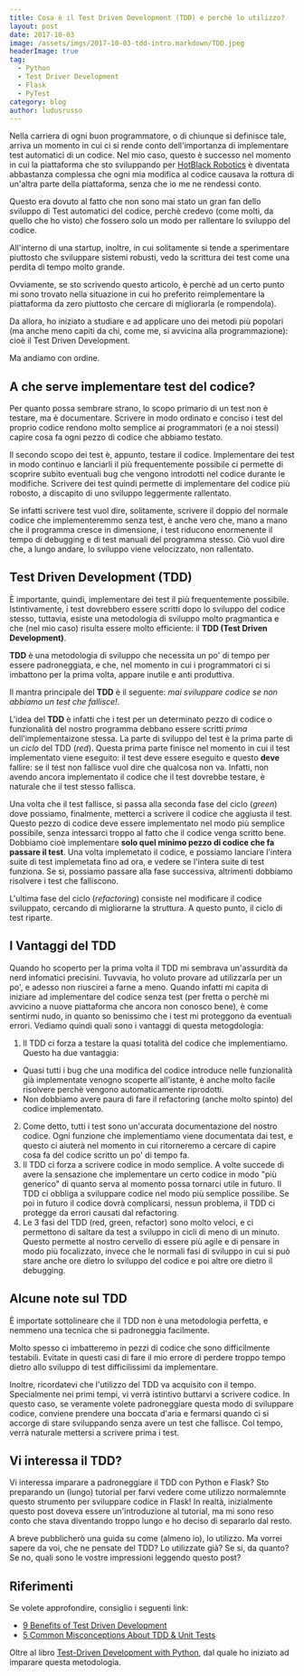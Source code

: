 ```yaml
---
title: Cosa è il Test Driven Development (TDD) e perchè lo utilizzo?
layout: post
date: 2017-10-03
image: /assets/imgs/2017-10-03-tdd-intro.markdown/TDD.jpeg
headerImage: true
tag:
  - Python
  - Test Driver Development
  - Flask
  - PyTest
category: blog
author: ludusrusso
---
```


Nella carriera di ogni buon programmatore, o di chiunque si definisce tale,
arriva un momento in cui ci si rende conto dell'importanza di implementare test
automatici di un codice. Nel mio caso, questo è successo nel momento in cui
la piattaforma che sto sviluppando per [HotBlack Robotics](http://www.hotblackrobotics.com)
è diventata abbastanza complessa che ogni mia modifica al codice causava
la rottura di un'altra parte della piattaforma, senza che io me ne rendessi conto.

Questo era dovuto al fatto che non sono mai stato un gran fan dello sviluppo di Test
automatici del codice, perchè credevo (come molti, da quello che ho visto) che fossero
solo un modo per rallentare lo sviluppo del codice.

All'interno di una startup, inoltre, in cui solitamente si tende a sperimentare
piuttosto che sviluppare sistemi robusti, vedo la scrittura dei test come
una perdita di tempo molto grande.

Ovviamente, se sto scrivendo questo articolo, è perchè ad un certo punto mi sono
trovato nella situazione in cui ho preferito reimplementare la piattaforma da zero
piuttosto che cercare di migliorarla (e rompendola).

Da allora, ho iniziato a studiare e ad applicare uno dei metodi più popolari (ma anche
meno capiti da chi, come me, si avvicina alla programmazione): cioè il Test Driven Development.

Ma andiamo con ordine.

## A che serve implementare test del codice?

Per quanto possa sembrare strano, lo scopo primario di un test non è testare, ma è
documentare.
Scrivere in modo ordinato e conciso i test del proprio codice rendono molto
semplice ai programmatori (e a noi stessi) capire cosa fa ogni pezzo di codice
che abbiamo testato.

Il secondo scopo dei test è, appunto, testare il codice.
Implementare dei test in modo continuo e lanciarli il più frequentemente possibile
ci permette di scoprire subito eventuali bug che vengono introdotti nel codice durante le modifiche.
Scrivere dei test quindi permette di implementare del codice più robosto, a discapito di uno
sviluppo leggermente rallentato.

Se infatti scrivere test vuol dire, solitamente, scrivere il doppio del normale codice
che implementeremmo senza test, è anche vero che, mano a mano che il programma cresce in dimensione,
i test riducono enormenente il tempo di debugging e di test manuali del programma stesso.
Ciò vuol dire che, a lungo andare, lo sviluppo viene velocizzato, non rallentato.

## Test Driven Development (TDD)

È importante, quindi, implementare dei test il più frequentemente possibile.
Istintivamente, i test dovrebbero essere scritti dopo lo sviluppo del codice stesso,
tuttavia, esiste una metodologia di sviluppo molto pragmantica e che (nel mio caso)
risulta essere molto efficiente: il **TDD (Test Driven Development)**.

**TDD** è una metodologia di sviluppo che necessita un po' di tempo per essere
padroneggiata, e che, nel momento in cui i programmatori ci si imbattono per la prima volta,
appare inutile e anti produttiva.

Il mantra principale del **TDD** è il seguente: *mai sviluppare codice se non abbiamo un test che fallisce!*.

L'idea del **TDD** è infatti che i test per un determinato pezzo di codice o funzionalità del nostro programma debbano essere scritti *prima* dell'implementaizone stessa. La parte di sviluppo del test è la prima parte di un *ciclo* del TDD (*red*).
Questa prima parte finisce nel momento in cui il test implementato viene eseguito: il test deve essere eseguito e questo **deve** fallire: se il test non fallisce vuol dire che qualcosa non va. Infatti, non avendo ancora implementato il codice che il test dovrebbe testare, è naturale che il test stesso fallisca.

Una volta che il test fallisce, si passa alla seconda fase del ciclo (*green*) dove possiamo, finalmente, metterci a scrivere il codice che aggiusta il test.
Questo pezzo di codice deve essere implementato nel modo più semplice possibile, senza
intessarci troppo al fatto che il codice venga scritto bene. Dobbiamo cioè implementare **solo quel minimo pezzo di codice che fa passare il test**.
Una volta implemetato il codice, e possiamo lanciare l'intera suite di test implemetata fino
ad ora, e vedere se l'intera suite di test funziona. Se si, possiamo passare alla fase successiva, altrimenti dobbiamo risolvere i test che falliscono.

L'ultima fase del ciclo (*refactoring*) consiste nel modificare il codice sviluppato, cercando di migliorarne la struttura. A questo punto, il ciclo di test riparte.


## I Vantaggi del TDD

Quando ho scoperto per la prima volta il TDD mi sembrava un'assurdità da nerd infomatici
precisini. Tuvvavia, ho voluto provare ad utilizzarla per un po', e adesso non riuscirei a farne a meno. Quando infatti mi capita di iniziare ad implementare del codice senza test (per fretta o perchè mi avvicino a nuove piattaforma che ancora non conosco bene), è come sentirmi nudo, in quanto so benissimo che i test mi proteggono da eventuali errori. Vediamo quindi quali sono i vantaggi di questa metogdologia:

1. Il TDD ci forza a testare la quasi totalità del codice che implementiamo. Questo ha due vantaggia:
  - Quasi tutti i bug che una modifica del codice introduce nelle funzionalità già implementate venogno scoperte all'istante, è anche molto facile risolvere perchè vengono automaticamente riprodotti.
  - Non dobbiamo avere paura di fare il refactoring (anche molto spinto) del codice implementato.
2. Come detto, tutti i test sono un'accurata documentazione del nostro codice. Ogni funzione che implementiamo viene documentata dai test, e questo ci aiuterà nel momento in cui ritorneremo a cercare di capire cosa fa del codice scritto un po' di tempo fa.
3. Il TDD ci forza a scrivere codice in modo semplice. A volte succede di avere la sensazione che implementare un certo codice in modo "più generico" di quanto serva al momento possa tornarci utile in futuro. Il TDD ci obbliga a sviluppare codice nel modo più semplice possilibe. Se poi in futuro il codice dovrà complicarsi, nessun problema, il TDD ci protegge da errori causati dal refactoring.
4. Le 3 fasi del TDD (red, green, refactor) sono molto veloci, e ci permettono di saltare da test a sviluppo in cicli di meno di un minuto. Questo permette al nostro cervello di essere più agile e di pensare in modo più focalizzato, invece che le normali fasi di sviluppo in cui si può stare anche ore dietro lo sviluppo del codice e poi altre ore dietro il debugging.

## Alcune note sul TDD

È importate sottolineare che il TDD non è una metodologia perfetta, e nemmeno una
tecnica che si padroneggia facilmente.

Molto spesso ci imbatteremo in pezzi di codice che sono difficilmente testabili.
Evitate in questi casi di fare il mio errore di perdere troppo tempo dietro allo sviluppo
di test difficilissimi da implementare.

Inoltre, ricordatevi che l'utilizzo del TDD va acquisito con il tempo. Specialmente
nei primi tempi, vi verrà istintivo buttarvi a scrivere codice. In questo caso, se veramente volete padroneggiare questa modo di sviluppare codice, conviene prendere una boccata d'aria e fermarsi quando ci si accorge di stare sviluppando senza avere un test che fallisce. Col tempo, verrà naturale mettersi a scrivere prima i test.

## Vi interessa il TDD?

Vi interessa imparare a padroneggiare il TDD con Python e Flask?
Sto preparando un (lungo) tutorial per farvi vedere come utilizzo normalemnte
questo strumento per sviluppare codice in Flask!
In realtà, inizialmente questo post doveva essere un'introduzione al tutorial, ma mi sono
reso conto che stava diventando troppo lungo e ho deciso di separarlo dal resto.

A breve pubblicherò una guida su come (almeno io), lo utilizzo. Ma vorrei sapere
da voi, che ne pensate del TDD? Lo utilizzate già? Se si, da quanto? Se no, quali sono
le vostre impressioni leggendo questo post?

## Riferimenti

Se volete approfondire, consiglio i seguenti link:

 - [9 Benefits of Test Driven Development](https://www.madetech.com/blog/9-benefits-of-test-driven-development)
 - [5 Common Misconceptions About TDD & Unit Tests](https://medium.com/javascript-scene/5-common-misconceptions-about-tdd-unit-tests-863d5beb3ce9)

Oltre al libro [Test-Driven Development with Python](http://chimera.labs.oreilly.com/books/1234000000754), dal quale ho iniziato ad imparare questa metodologia.
